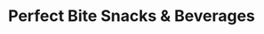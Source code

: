 ---
title: "Perfect Bite Snacks & Beverages"
url: /accra/perfect-bite-snacks-und-beverages/
shop: Bäckerei
---